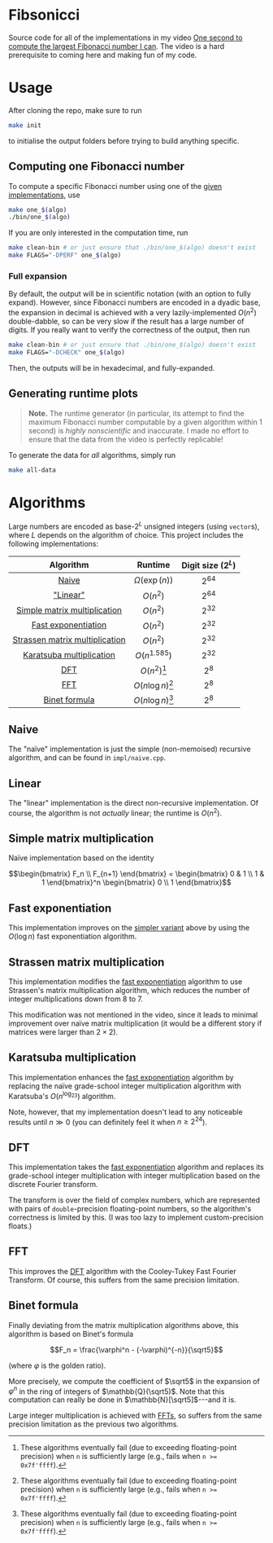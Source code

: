 # Fibsonicci

Source code for all of the implementations in my video [One second to compute the largest Fibonacci number I can](https://youtu.be/KzT9I1d-LlQ).
The video is a hard prerequisite to coming here and making fun of my code.

# Usage

After cloning the repo, make sure to run

```bash
make init
```

to initialise the output folders before trying to build anything specific.

## Computing one Fibonacci number

To compute a specific Fibonacci number using one of the [given implementations](#algorithms), use

```bash
make one_$(algo)
./bin/one_$(algo)
```

If you are only interested in the computation time, run

```bash
make clean-bin # or just ensure that ./bin/one_$(algo) doesn't exist
make FLAGS="-DPERF" one_$(algo)
```

### Full expansion

By default, the output will be in scientific notation (with an option to fully expand).
However, since Fibonacci numbers are encoded in a dyadic base, the expansion in decimal is achieved with a very lazily-implemented $`O(n^2)`$ double-dabble, so can be very slow if the result has a large number of digits.
If you really want to verify the correctness of the output, then run

```bash
make clean-bin # or just ensure that ./bin/one_$(algo) doesn't exist
make FLAGS="-DCHECK" one_$(algo)
```

Then, the outputs will be in hexadecimal, and fully-expanded.

## Generating runtime plots

> **Note.** The runtime generator (in particular, its attempt to find the maximum Fibonacci number computable by a given algorithm within 1 second) is *highly nonscientific* and inaccurate.
> I made no effort to ensure that the data from the video is perfectly replicable!

To generate the data for *all* algorithms, simply run

```bash
make all-data
```

# Algorithms

Large numbers are encoded as base-$`2^L`$ unsigned integers (using `vector`s), where $`L`$ depends on the algorithm of choice.
This project includes the following implementations:

| Algorithm | Runtime | Digit size ($`2^L`$) |
|:---------:|:-------:|:--------------------:|
| [Naive](#naive) | $`\Omega(\exp(n))`$ | $`2^{64}`$ |
| ["Linear"](#linear) | $`O(n^2)`$ | $`2^{64}`$ |
| [Simple matrix multiplication](#simple-matrix-multiplication) | $`O(n^2)`$ | $`2^{32}`$ |
| [Fast exponentiation](#fast-exponentiation) | $`O(n^2)`$ | $`2^{32}`$ |
| [Strassen matrix multiplication](#strassen-matrix-multiplication) | $`O(n^2)`$ | $`2^{32}`$ |
| [Karatsuba multiplication](#karatsuba-multiplication) | $`O(n^{1.585})`$ | $`2^{32}`$ |
| [DFT](#dft) | $`O(n^2)`$[^1] | $`2^8`$ |
| [FFT](#fft) | $`O(n\log n)`$[^1] | $`2^8`$ |
| [Binet formula](#binet-formula) | $`O(n\log n)`$[^1] | $`2^8`$ |

[^1]: These algorithms eventually fail (due to exceeding floating-point precision) when `n` is sufficiently large (e.g., fails when `n >= 0x7f'ffff`).


## Naive

The "naïve" implementation is just the simple (non-memoised) recursive algorithm, and can be found in `impl/naive.cpp`.

## Linear

The "linear" implementation is the direct non-recursive implementation.
Of course, the algorithm is not *actually* linear; the runtime is $`O(n^2)`$.

## Simple matrix multiplication

Naïve implementation based on the identity

```math
\begin{bmatrix}
F_n \\ F_{n+1}
\end{bmatrix}
=
\begin{bmatrix}
0 & 1 \\ 1 & 1
\end{bmatrix}^n
\begin{bmatrix}
0 \\ 1
\end{bmatrix}
```

## Fast exponentiation

This implementation improves on the [simpler variant](#simple-matrix-multiplication) above by using the $`O(\log n)`$ fast exponentiation algorithm.

## Strassen matrix multiplication

This implementation modifies the [fast exponentiation](#fast-exponentiation) algorithm to use Strassen's matrix multiplication algorithm, which reduces the number of integer multiplications down from $`8`$ to $`7`$.

This modification was not mentioned in the video, since it leads to minimal improvement over naïve matrix multiplication (it would be a different story if matrices were larger than $`2\times2`$).

## Karatsuba multiplication

This implementation enhances the [fast exponentiation](#fast-exponentiation) algorithm by replacing the naïve grade-school integer multiplication algorithm with Karatsuba's $`O(n^{\log_23})`$ algorithm.

Note, however, that my implementation doesn't lead to any noticeable results until $`n\gg0`$ (you can definitely feel it when $`n\geq2^{24}`$).

## DFT

This implementation takes the [fast exponentiation](#fast-exponentiation) algorithm and replaces its grade-school integer multiplication with integer multiplication based on the discrete Fourier transform.

The transform is over the field of complex numbers, which are represented with pairs of `double`-precision floating-point numbers, so the algorithm's correctness is limited by this.
(I was too lazy to implement custom-precision floats.)

## FFT

This improves the [DFT](#dft) algorithm with the Cooley-Tukey Fast Fourier Transform.
Of course, this suffers from the same precision limitation.

## Binet formula

Finally deviating from the matrix multiplication algorithms above, this algorithm is based on Binet's formula

```math
F_n = \frac{\varphi^n - (-\varphi)^{-n}}{\sqrt5}
```

(where $`\varphi`$ is the golden ratio).

More precisely, we compute the coefficient of $`\sqrt5`$ in the expansion of $`\varphi^n`$ in the ring of integers of $`\mathbb{Q}(\sqrt5)`$.
Note that this computation can really be done in $`\mathbb{N}[\sqrt5]`$---and it is.

Large integer multiplication is achieved with [FFTs](#fft), so suffers from the same precision limitation as the previous two algorithms.
